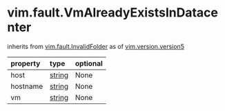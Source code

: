 vim.fault.VmAlreadyExistsInDatacenter
=====================================
inherits from [vim.fault.InvalidFolder](docs/vim.fault.InvalidFolder.md)
as of [vim.version.version5](docs/vim.version.md)

| property | type | optional |
|:---------|:-----|:---------|
| host | [string](string.md "string") | None |
| hostname | [string](string.md "string") | None |
| vm | [string](string.md "string") | None |
